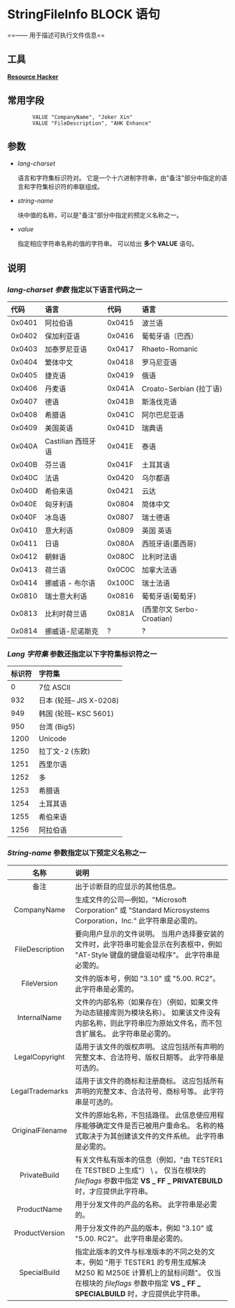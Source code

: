 # StringFileInfo BLOCK 语句

==—— 用于描述可执行文件信息==

## 工具

[**Resource Hacker**](https://www.ghxi.com/resourcehacker.html)

## 常用字段

```text
		VALUE "CompanyName", "Joker Xin"
		VALUE "FileDescription", "AHK Enhance"
```

## 参数

-   *lang-charset*

    语言和字符集标识符对。 它是一个十六进制字符串，由"备注"部分中指定的语言和字符集标识符的串联组成。

-   *string-name*

    块中值的名称，可以是"备注"部分中指定的预定义名称之一。

-   *value*

    指定相应字符串名称的值的字符串。 可以给出 **多个 VALUE** 语句。

## 说明

### *lang-charset 参数* 指定以下语言代码之一

| 代码   | 语言               | 代码   | 语言                      |
| :----- | :----------------- | :----- | :------------------------ |
| 0x0401 | 阿拉伯语           | 0x0415 | 波兰语                    |
| 0x0402 | 保加利亚语         | 0x0416 | 葡萄牙语（巴西）          |
| 0x0403 | 加泰罗尼亚语       | 0x0417 | Rhaeto-Romanic            |
| 0x0404 | 繁体中文           | 0x0418 | 罗马尼亚语                |
| 0x0405 | 捷克语             | 0x0419 | 俄语                      |
| 0x0406 | 丹麦语             | 0x041A | Croato-Serbian (拉丁语)   |
| 0x0407 | 德语               | 0x041B | 斯洛伐克语                |
| 0x0408 | 希腊语             | 0x041C | 阿尔巴尼亚语              |
| 0x0409 | 美国英语           | 0x041D | 瑞典语                    |
| 0x040A | Castilian 西班牙语 | 0x041E | 泰语                      |
| 0x040B | 芬兰语             | 0x041F | 土耳其语                  |
| 0x040C | 法语               | 0x0420 | 乌尔都语                  |
| 0x040D | 希伯来语           | 0x0421 | 云达                      |
| 0x040E | 匈牙利语           | 0x0804 | 简体中文                  |
| 0x040F | 冰岛语             | 0x0807 | 瑞士德语                  |
| 0x0410 | 意大利语           | 0x0809 | 英国 英语                 |
| 0x0411 | 日语               | 0x080A | 西班牙语(墨西哥)          |
| 0x0412 | 朝鲜语             | 0x080C | 比利时法语                |
| 0x0413 | 荷兰语             | 0x0C0C | 加拿大法语                |
| 0x0414 | 挪威语 - 布尔语    | 0x100C | 瑞士法语                  |
| 0x0810 | 瑞士意大利语       | 0x0816 | 葡萄牙语(葡萄牙)          |
| 0x0813 | 比利时荷兰语       | 0x081A | (西里尔文 Serbo-Croatian) |
| 0x0814 | 挪威语-尼诺斯克    | ?      | ?                         |

### *Lang 字符集* 参数还指定以下字符集标识符之一

| 标识符 | 字符集                  |
| :----- | :---------------------- |
| 0      | 7位 ASCII               |
| 932    | 日本 (轮班– JIS X-0208) |
| 949    | 韩国 (轮班– KSC 5601)   |
| 950    | 台湾 (Big5)             |
| 1200   | Unicode                 |
| 1250   | 拉丁文-2 (东欧)         |
| 1251   | 西里尔语                |
| 1252   | 多                      |
| 1253   | 希腊语                  |
| 1254   | 土耳其语                |
| 1255   | 希伯来语                |
| 1256   | 阿拉伯语                |

### *String-name* 参数指定以下预定义名称之一

|       名称       | 说明                                                         |
| :--------------: | :----------------------------------------------------------- |
|       备注       | 出于诊断目的应显示的其他信息。                               |
|   CompanyName    | 生成文件的公司—例如，"Microsoft Corporation" 或 "Standard Microsystems Corporation，Inc." 此字符串是必需的。 |
| FileDescription  | 要向用户显示的文件说明。 当用户选择要安装的文件时，此字符串可能会显示在列表框中，例如 "AT-Style 键盘的键盘驱动程序"。 此字符串是必需的。 |
|   FileVersion    | 文件的版本号，例如 "3.10" 或 "5.00. RC2"。 此字符串是必需的。 |
|   InternalName   | 文件的内部名称（如果存在）（例如，如果文件为动态链接库则为模块名称）。 如果该文件没有内部名称，则此字符串应为原始文件名，而不包含扩展名。 此字符串是必需的。 |
|  LegalCopyright  | 适用于该文件的版权声明。 这应包括所有声明的完整文本、合法符号、版权日期等。 此字符串是可选的。 |
| LegalTrademarks  | 适用于该文件的商标和注册商标。 这应包括所有声明的完整文本、合法符号、商标号等。 此字符串是可选的。 |
| OriginalFilename | 文件的原始名称，不包括路径。 此信息使应用程序能够确定文件是否已被用户重命名。 名称的格式取决于为其创建该文件的文件系统。 此字符串是必需的。 |
|   PrivateBuild   | 有关文件私有版本的信息（例如，"由 TESTER1 在 TESTBED 上生成"） \ 。 仅当在根块的 *fileflags* 参数中指定 **VS _ FF _ PRIVATEBUILD** 时，才应提供此字符串。 |
|   ProductName    | 用于分发文件的产品的名称。 此字符串是必需的。                |
|  ProductVersion  | 用于分发文件的产品的版本，例如 "3.10" 或 "5.00. RC2"。 此字符串是必需的。 |
|   SpecialBuild   | 指定此版本的文件与标准版本的不同之处的文本，例如 "用于 TESTER1 的专用生成解决 M250 和 M250E 计算机上的鼠标问题"。 仅当在根块的 *fileflags* 参数中指定 **VS _ FF _ SPECIALBUILD** 时，才应提供此字符串。 |
